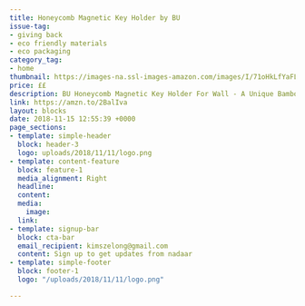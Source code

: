 ```yaml
---
title: Honeycomb Magnetic Key Holder by BU
issue-tag:
- giving back
- eco friendly materials
- eco packaging 
category_tag:
- home
thumbnail: https://images-na.ssl-images-amazon.com/images/I/71oHkLfYaFL._SL1299_.jpg
price: ££
description: BU Honeycomb Magnetic Key Holder For Wall - A Unique Bamboo Mount And Decorative. Wooden Storage Rack
link: https://amzn.to/2BalIva
layout: blocks
date: 2018-11-15 12:55:39 +0000
page_sections:
- template: simple-header
  block: header-3
  logo: uploads/2018/11/11/logo.png
- template: content-feature
  block: feature-1
  media_alignment: Right
  headline: 
  content: 
  media:
    image: 
  link: 
- template: signup-bar
  block: cta-bar
  email_recipient: kimszelong@gmail.com
  content: Sign up to get updates from nadaar
- template: simple-footer
  block: footer-1
  logo: "/uploads/2018/11/11/logo.png"

---
```


